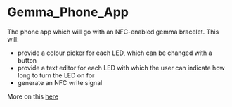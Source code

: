 # Gemma_Phone_App
The phone app which will go with an NFC-enabled gemma bracelet. This will:

- provide a colour picker for each LED, which can be changed with a button
- provide a text editor for each LED with which the user can indicate how long to turn the LED on for
- generate an NFC write signal

More on this [here](http://www.element14.com/community/people/charlotte_godley/blog/2015/06/12/the-light-up-nfc-bracelet-project-stage-2)

